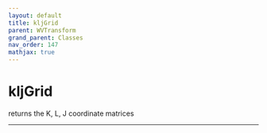 ```yaml
---
layout: default
title: kljGrid
parent: WVTransform
grand_parent: Classes
nav_order: 147
mathjax: true
---
```


#  kljGrid

returns the K, L, J coordinate matrices


---

